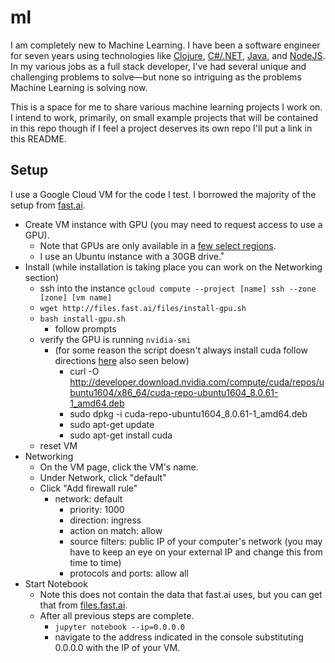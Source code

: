 # ml

I am completely new to Machine Learning. I have been a software engineer for seven years using technologies like [Clojure](https://clojure.org/), [C#/.NET](https://www.microsoft.com/net), [Java](https://www.java.com), and [NodeJS](https://nodejs.org). In my various jobs as a full stack developer, I've had several unique and challenging problems to solve—but none so intriguing as the problems Machine Learning is solving now.

This is a space for me to share various machine learning projects I work on. I intend to work, primarily, on small example projects that will be contained in this repo though if I feel a project deserves its own repo I'll put a link in this README.

## Setup

I use a Google Cloud VM for the code I test. I borrowed the majority of the setup from [fast.ai](http://course.fast.ai/).

- Create VM instance with GPU (you may need to request access to use a GPU).
  - Note that GPUs are only available in a [few select regions](https://cloud.google.com/compute/docs/gpus/).
  - I use an Ubuntu instance with a 30GB drive.˚
- Install (while installation is taking place you can work on the Networking section)
  - ssh into the instance `gcloud compute --project [name] ssh --zone [zone] [vm name]`
  - `wget http://files.fast.ai/files/install-gpu.sh`
  - `bash install-gpu.sh`
    - follow prompts
  - verify the GPU is running `nvidia-smi`
    - (for some reason the script doesn't always install cuda follow directions [here](https://cloud.google.com/compute/docs/gpus/add-gpus#install-driver-manual) also seen below)
       - curl -O http://developer.download.nvidia.com/compute/cuda/repos/ubuntu1604/x86_64/cuda-repo-ubuntu1604_8.0.61-1_amd64.deb
       - sudo dpkg -i cuda-repo-ubuntu1604_8.0.61-1_amd64.deb
       - sudo apt-get update
       - sudo apt-get install cuda
   - reset VM
- Networking
  - On the VM page, click the VM's name.
  - Under Network, click "default"
  - Click "Add firewall rule"
    - network: default
        - priority: 1000
        - direction: ingress
        - action on match: allow
        - source filters: public IP of your computer's network (you may have to keep an eye on your external IP and change this from time to time)
        - protocols and ports: allow all
- Start Notebook
  - Note this does not contain the data that fast.ai uses, but you can get that from [files.fast.ai](http://files.fast.ai).
  - After all previous steps are complete.
    - `jupyter notebook --ip=0.0.0.0`
    - navigate to the address indicated in the console substituting 0.0.0.0 with the IP of your VM.
